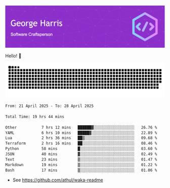 ![img](./assets/github-header.png)

Hello! :wave:

<div align="center">
  <img  src="https://raw.githubusercontent.com/1999AZZAR/1999AZZAR/readme/resources/grid-snake.svg" alt="snake" />
</div>

<!--START_SECTION:waka-->

```txt
From: 21 April 2025 - To: 28 April 2025

Total Time: 19 hrs 44 mins

Other           7 hrs 12 mins   ██████▓░░░░░░░░░░░░░░░░░░   26.76 %
YAML            6 hrs 10 mins   █████▓░░░░░░░░░░░░░░░░░░░   22.89 %
Lua             2 hrs 36 mins   ██▒░░░░░░░░░░░░░░░░░░░░░░   09.68 %
Terraform       2 hrs 16 mins   ██░░░░░░░░░░░░░░░░░░░░░░░   08.46 %
Python          58 mins         █░░░░░░░░░░░░░░░░░░░░░░░░   03.60 %
JSON            40 mins         ▓░░░░░░░░░░░░░░░░░░░░░░░░   02.49 %
Text            23 mins         ▒░░░░░░░░░░░░░░░░░░░░░░░░   01.47 %
Markdown        19 mins         ▒░░░░░░░░░░░░░░░░░░░░░░░░   01.22 %
Bash            17 mins         ▒░░░░░░░░░░░░░░░░░░░░░░░░   01.06 %
```

<!--END_SECTION:waka-->

- See <https://github.com/athul/waka-readme>

